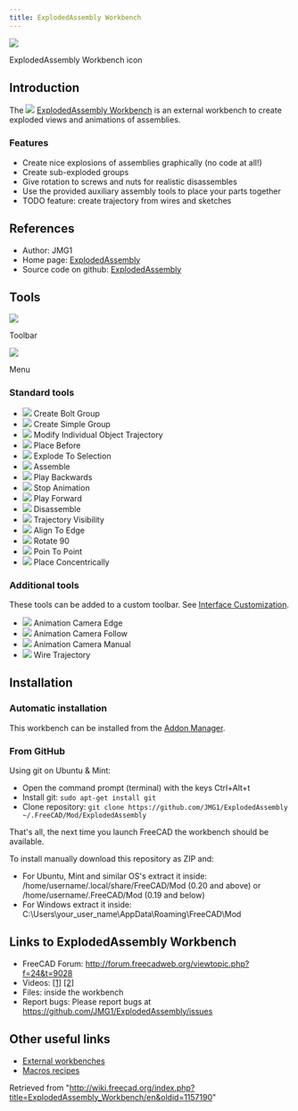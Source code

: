 ```yaml
---
title: ExplodedAssembly Workbench
---
```


![](/images/ExplodedAssembly_workbench_icon.svg)

ExplodedAssembly Workbench icon

## Introduction

The ![](/images/ExplodedAssembly_workbench_icon.svg) [ExplodedAssembly Workbench](/ExplodedAssembly_Workbench "ExplodedAssembly Workbench") is an external workbench to create exploded views and animations of assemblies.

### Features

- Create nice explosions of assemblies graphically (no code at all!)
- Create sub-exploded groups
- Give rotation to screws and nuts for realistic disassembles
- Use the provided auxiliary assembly tools to place your parts together
- TODO feature: create trajectory from wires and sketches

## References

- Author: JMG1
- Home page: [ExplodedAssembly](https://github.com/JMG1/ExplodedAssembly)
- Source code on github: [ExplodedAssembly](https://github.com/JMG1/ExplodedAssembly)

## Tools

![](/images/ExplodedAssembly-menu-orizz.png)

Toolbar

![](/images/ExplodedAssembly-menu-vert.png)

Menu

### Standard tools

- ![](/images/ExplodedAssembly_CreateBoltGroup.png) Create Bolt Group
- ![](/images/ExplodedAssembly_CreateSimpleGroup.png) Create Simple Group
- ![](/images/ExplodedAssembly_ModifyIndividualObjectTrajectory.png) Modify Individual Object Trajectory
- ![](/images/ExplodedAssembly_PlaceBefore.png) Place Before
- ![](/images/ExplodedAssembly_ExplodeToSelection.png) Explode To Selection
- ![](/images/ExplodedAssembly_Assemble.png) Assemble
- ![](/images/ExplodedAssembly_PlayBackwards.png) Play Backwards
- ![](/images/ExplodedAssembly_StopAnimation.png) Stop Animation
- ![](/images/ExplodedAssembly_PlayForward.png) Play Forward
- ![](/images/ExplodedAssembly_Disassemble.png) Disassemble
- ![](/images/ExplodedAssembly_TrajectoryVisibility.png) Trajectory Visibility
- ![](/images/ExplodedAssembly_AlignToEdge.png) Align To Edge
- ![](/images/ExplodedAssembly_Rotate90.png) Rotate 90
- ![](/images/ExplodedAssembly_PoinToPoint.png) Poin To Point
- ![](/images/ExplodedAssembly_PlaceConcentrically.png) Place Concentrically

### Additional tools

These tools can be added to a custom toolbar. See [Interface Customization](/Interface_Customization "Interface Customization").

- ![](/images/ExplodedAssembly_AnimationCameraEdge.png) Animation Camera Edge
- ![](/images/ExplodedAssembly_AnimationCameraFollow.png) Animation Camera Follow
- ![](/images/ExplodedAssembly_AnimationCameraManual.png) Animation Camera Manual
- ![](/images/ExplodedAssembly_WireTrajectory.png) Wire Trajectory

## Installation

### Automatic installation

This workbench can be installed from the [Addon Manager](/Std_AddonMgr "Std AddonMgr").

### From GitHub

Using git on Ubuntu & Mint:

- Open the command prompt (terminal) with the keys Ctrl+Alt+t
- Install git: `sudo apt-get install git`
- Clone repository: `git clone https://github.com/JMG1/ExplodedAssembly ~/.FreeCAD/Mod/ExplodedAssembly`

That's all, the next time you launch FreeCAD the workbench should be available.

To install manually download this repository as ZIP and:

- For Ubuntu, Mint and similar OS's extract it inside: /home/username/.local/share/FreeCAD/Mod (0.20 and above) or /home/username/.FreeCAD/Mod (0.19 and below)
- For Windows extract it inside: C:\Users\your_user_name\AppData\Roaming\FreeCAD\Mod

## Links to ExplodedAssembly Workbench

- FreeCAD Forum: <http://forum.freecadweb.org/viewtopic.php?f=24&t=9028>
- Videos: [[1]](https://www.youtube.com/watch?v=lzYR7I2h7KQ) [[2]](https://www.youtube.com/watch?v=t72qdG772Q8&feature=youtu.be)
- Files: inside the workbench
- Report bugs: Please report bugs at <https://github.com/JMG1/ExplodedAssembly/issues>

## Other useful links

- [External workbenches](/External_workbenches "External workbenches")
- [Macros recipes](/Macros_recipes "Macros recipes")

Retrieved from "<http://wiki.freecad.org/index.php?title=ExplodedAssembly_Workbench/en&oldid=1157190>"
